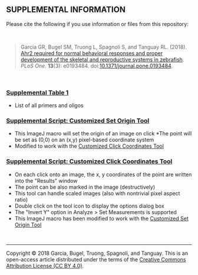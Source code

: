 ## SUPPLEMENTAL INFORMATION
Please cite the following if you use information or files from this repository:

<br>

>Garcia GR, Bugel SM, Truong L, Spagnoli S, and Tanguay RL. (2018). [Ahr2 required for normal behavioral responses and proper development of the skeletal and reproductive systems in zebrafish](https://github.com/Tanguay-Lab/Manuscripts/wiki/Garcia_2018_PLOS_ONE). *PLoS One*. **13**(3): e0193484. doi:[10.1371/journal.pone.0193484](https://doi.org/10.1371/journal.pone.0193484).

<br>

### [Supplemental Table 1](https://github.com/Tanguay-Lab/Manuscripts/blob/main/Garcia_2018_PLOS_ONE/Files/Supplemental_Table_1.pdf)
* List of all primers and oligos 

### [Supplemental Script: Customized Set Origin Tool](https://github.com/Tanguay-Lab/Manuscripts/blob/main/Garcia_2018_PLOS_ONE/Files/Customized_Set_Origin_Tool.ijm)
* This ImageJ macro will set the origin of an image on click
*The point will be set as (0,0) on an (x,y) pixel-based coordinate system
* Modified to work with the [Customized Click Coordinates Tool](https://github.com/Tanguay-Lab/Manuscripts/blob/main/Garcia_2018_PLOS_ONE/Files/Customized_Click_Coordinates_Tool.ijm)

### [Supplemental Script: Customized Click Coordinates Tool](https://github.com/Tanguay-Lab/Manuscripts/blob/main/Garcia_2018_PLOS_ONE/Files/Customized_Click_Coordinates_Tool.ijm)
* On each click onto an image, the x, y coordinates of the point are written into the "Results" window
* The point can be also marked in the image (destructively)
* This tool can handle scaled images (also with nontrivial pixel aspect ratio)
* Double click on the tool icon to display the options dialog box
* The "Invert Y" option in Analyze > Set Measurements is supported
* This ImageJ macro has been modified to work with the [Customized Set Origin Tool](https://github.com/Tanguay-Lab/Manuscripts/blob/main/Garcia_2018_PLOS_ONE/Files/Customized_Set_Origin_Tool.ijm)

<br>

***

Copyright © 2018 Garcia, Bugel, Truong, Spagnoli, and Tanguay. This is an open-access article distributed under the terms of the [Creative Commons Attribution License (CC BY 4.0)](https://creativecommons.org/licenses/by/4.0/).
